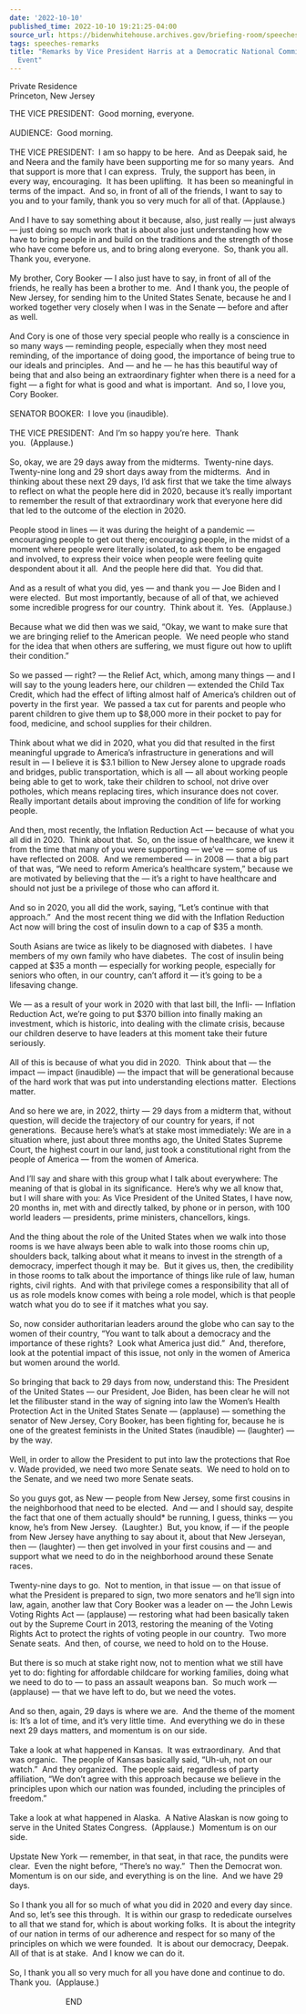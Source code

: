 ```yaml
---
date: '2022-10-10'
published_time: 2022-10-10 19:21:25-04:00
source_url: https://bidenwhitehouse.archives.gov/briefing-room/speeches-remarks/2022/10/10/remarks-by-vice-president-harris-at-a-democratic-national-committee-finance-event/
tags: speeches-remarks
title: "Remarks by Vice President Harris at a Democratic National Committee Finance\_\
  Event"
---
```

 
Private Residence  
Princeton, New Jersey

THE VICE PRESIDENT:  Good morning, everyone.  
   
AUDIENCE:  Good morning.  
   
THE VICE PRESIDENT:  I am so happy to be here.  And as Deepak said, he
and Neera and the family have been supporting me for so many years.  And
that support is more that I can express.  Truly, the support has been,
in every way, encouraging.  It has been uplifting.  It has been so
meaningful in terms of the impact.  And so, in front of all of the
friends, I want to say to you and to your family, thank you so very much
for all of that. (Applause.)  
   
And I have to say something about it because, also, just really — just
always — just doing so much work that is about also just understanding
how we have to bring people in and build on the traditions and the
strength of those who have come before us, and to bring along everyone. 
So, thank you all.  Thank you, everyone.  
   
My brother, Cory Booker — I also just have to say, in front of all of
the friends, he really has been a brother to me.  And I thank you, the
people of New Jersey, for sending him to the United States Senate,
because he and I worked together very closely when I was in the Senate —
before and after as well.   
   
And Cory is one of those very special people who really is a conscience
in so many ways — reminding people, especially when they most need
reminding, of the importance of doing good, the importance of being true
to our ideals and principles.  And — and he — he has this beautiful way
of being that and also being an extraordinary fighter when there is a
need for a fight — a fight for what is good and what is important.  And
so, I love you, Cory Booker.  
   
SENATOR BOOKER:  I love you (inaudible).   
   
THE VICE PRESIDENT:  And I’m so happy you’re here.  Thank  
you.  (Applause.)  
   
So, okay, we are 29 days away from the midterms.  Twenty-nine days.  
Twenty-nine long and 29 short days away from the midterms.  And in
thinking about these next 29 days, I’d ask first that we take the time
always to reflect on what the people here did in 2020, because it’s
really important to remember the result of that extraordinary work that
everyone here did that led to the outcome of the election in 2020.  
   
People stood in lines — it was during the height of a pandemic —
encouraging people to get out there; encouraging people, in the midst of
a moment where people were literally isolated, to ask them to be engaged
and involved, to express their voice when people were feeling quite
despondent about it all.  And the people here did that.  You did that.  
   
And as a result of what you did, yes — and thank you — Joe Biden and I
were elected.  But most importantly, because of all of that, we achieved
some incredible progress for our country.  Think about it.  Yes. 
(Applause.)  
   
Because what we did then was we said, “Okay, we want to make sure that
we are bringing relief to the American people.  We need people who stand
for the idea that when others are suffering, we must figure out how to
uplift their condition.”  
   
So we passed — right? — the Relief Act, which, among many things — and I
will say to the young leaders here, our children — extended the Child
Tax Credit, which had the effect of lifting almost half of America’s
children out of poverty in the first year.  We passed a tax cut for
parents and people who parent children to give them up to $8,000 more in
their pocket to pay for food, medicine, and school supplies for their
children.   
   
Think about what we did in 2020, what you did that resulted in the first
meaningful upgrade to America’s infrastructure in generations and will
result in — I believe it is $3.1 billion to New Jersey alone to upgrade
roads and bridges, public transportation, which is all — all about
working people being able to get to work, take their children to school,
not drive over potholes, which means replacing tires, which insurance
does not cover.  Really important details about improving the condition
of life for working people.  
   
And then, most recently, the Inflation Reduction Act — because of what
you all did in 2020.  Think about that.  So, on the issue of healthcare,
we knew it from the time that many of you were supporting — we’ve — some
of us have reflected on 2008.  And we remembered — in 2008 — that a big
part of that was, “We need to reform America’s healthcare system,”
because we are motivated by believing that the — it’s a right to have
healthcare and should not just be a privilege of those who can afford
it.  
   
And so in 2020, you all did the work, saying, “Let’s continue with that
approach.”  And the most recent thing we did with the Inflation
Reduction Act now will bring the cost of insulin down to a cap of $35 a
month.   
   
South Asians are twice as likely to be diagnosed with diabetes.  I have
members of my own family who have diabetes.  The cost of insulin being
capped at $35 a month — especially for working people, especially for
seniors who often, in our country, can’t afford it — it’s going to be a
lifesaving change.  
   
We — as a result of your work in 2020 with that last bill, the Infli- —
Inflation Reduction Act, we’re going to put $370 billion into finally
making an investment, which is historic, into dealing with the climate
crisis, because our children deserve to have leaders at this moment take
their future seriously.   
   
All of this is because of what you did in 2020.  Think about that — the
impact — impact (inaudible) — the impact that will be generational
because of the hard work that was put into understanding elections
matter.  Elections matter.   
   
And so here we are, in 2022, thirty — 29 days from a midterm that,
without question, will decide the trajectory of our country for years,
if not generations.  Because here’s what’s at stake most immediately: We
are in a situation where, just about three months ago, the United States
Supreme Court, the highest court in our land, just took a constitutional
right from the people of America — from the women of America.   
   
And I’ll say and share with this group what I talk about everywhere: The
meaning of that is global in its significance.  Here’s why we all know
that, but I will share with you: As Vice President of the United States,
I have now, 20 months in, met with and directly talked, by phone or in
person, with 100 world leaders — presidents, prime ministers,
chancellors, kings.   
   
And the thing about the role of the United States when we walk into
those rooms is we have always been able to walk into those rooms chin
up, shoulders back, talking about what it means to invest in the
strength of a democracy, imperfect though it may be.  But it gives us,
then, the credibility in those rooms to talk about the importance of
things like rule of law, human rights, civil rights.  And with that
privilege comes a responsibility that all of us as role models know
comes with being a role model, which is that people watch what you do to
see if it matches what you say.  
   
So, now consider authoritarian leaders around the globe who can say to
the women of their country, “You want to talk about a democracy and the
importance of these rights?  Look what America just did.”  And,
therefore, look at the potential impact of this issue, not only in the
women of America but women around the world.   
   
So bringing that back to 29 days from now, understand this: The
President of the United States — our President, Joe Biden, has been
clear he will not let the filibuster stand in the way of signing into
law the Women’s Health Protection Act in the United States Senate —
(applause) — something the senator of New Jersey, Cory Booker, has been
fighting for, because he is one of the greatest feminists in the United
States (inaudible) — (laughter) — by the way.  
   
Well, in order to allow the President to put into law the protections
that Roe v. Wade provided, we need two more Senate seats.  We need to
hold on to the Senate, and we need two more Senate seats.   
   
So you guys got, as New — people from New Jersey, some first cousins in
the neighborhood that need to be elected.  And — and I should say,
despite the fact that one of them actually should\* be running, I guess,
thinks — you know, he’s from New Jersey.  (Laughter.)  But, you know, if
— if the people from New Jersey have anything to say about it, about
that New Jerseyan, then — (laughter) — then get involved in your first
cousins and — and support what we need to do in the neighborhood around
these Senate races.   
   
Twenty-nine days to go.  Not to mention, in that issue — on that issue
of what the President is prepared to sign, two more senators and he’ll
sign into law, again, another law that Cory Booker was a leader on — the
John Lewis Voting Rights Act — (applause) — restoring what had been
basically taken out by the Supreme Court in 2013, restoring the meaning
of the Voting Rights Act to protect the rights of voting people in our
country.  Two more Senate seats.  And then, of course, we need to hold
on to the House.  
   
But there is so much at stake right now, not to mention what we still
have yet to do: fighting for affordable childcare for working families,
doing what we need to do to — to pass an assault weapons ban.  So much
work — (applause) — that we have left to do, but we need the votes.  
   
And so then, again, 29 days is where we are.  And the theme of the
moment is: It’s a lot of time, and it’s very little time.  And
everything we do in these next 29 days matters, and momentum is on our
side.   
   
Take a look at what happened in Kansas.  It was extraordinary.  And that
was organic.  The people of Kansas basically said, “Uh-uh, not on our
watch.”  And they organized.  The people said, regardless of party
affiliation, “We don’t agree with this approach because we believe in
the principles upon which our nation was founded, including the
principles of freedom.”  
   
Take a look at what happened in Alaska.  A Native Alaskan is now going
to serve in the United States Congress.  (Applause.)  Momentum is on our
side.  
   
Upstate New York — remember, in that seat, in that race, the pundits
were clear.  Even the night before, “There’s no way.”  Then the Democrat
won.  Momentum is on our side, and everything is on the line.  And we
have 29 days.   
   
So I thank you all for so much of what you did in 2020 and every day
since.  And so, let’s see this through.  It is within our grasp to
rededicate ourselves to all that we stand for, which is about working
folks.  It is about the integrity of our nation in terms of our
adherence and respect for so many of the principles on which we were
founded.  It is about our democracy, Deepak.  All of that is at stake. 
And I know we can do it.  
   
So, I thank you all so very much for all you have done and continue to
do.  Thank you.  (Applause.)  
   
                         END

